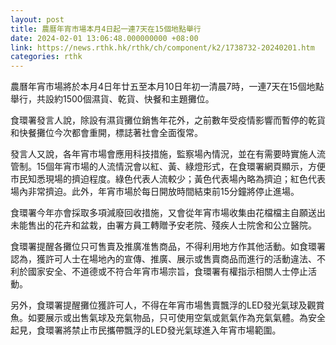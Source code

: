 ```yaml
---
layout: post
title: 農曆年宵市場本月4日起一連7天在15個地點舉行
date: 2024-02-01 13:06:48.000000000 +08:00
link: https://news.rthk.hk/rthk/ch/component/k2/1738732-20240201.htm
categories: rthk
---
```


農曆年宵市場將於本月4日年廿五至本月10日年初一清晨7時，一連7天在15個地點舉行，共設約1500個濕貨、乾貨、快餐和主題攤位。

食環署發言人說，除設有濕貨攤位銷售年花外，之前數年受疫情影響而暫停的乾貨和快餐攤位今次都會重開，標誌著社會全面復常。

發言人又說，各年宵市場會應用科技措施，監察場內情況，並在有需要時實施人流管制。15個年宵市場的人流情況會以紅、黃、綠燈形式，在食環署網頁顯示，方便市民知悉現場的擠迫程度。綠色代表人流較少；黃色代表場內略為擠迫；紅色代表場內非常擠迫。此外，年宵市場於每日開放時間結束前15分鐘將停止進場。

食環署今年亦會採取多項減廢回收措施，又會從年宵市場收集由花檔檔主自願送出未能售出的花卉和盆栽，由署方員工轉贈予安老院、殘疾人士院舍和公立醫院。

食環署提醒各攤位只可售賣及推廣准售商品，不得利用地方作其他活動。如食環署認為，獲許可人士在場地內的宣傳、推廣、展示或售賣商品而進行的活動違法、不利於國家安全、不道德或不符合年宵市場宗旨，食環署有權指示相關人士停止活動。

另外，食環署提醒攤位獲許可人，不得在年宵市場售賣飄浮的LED發光氣球及觀賞魚。如要展示或出售氣球及充氣物品，只可使用空氣或氦氣作為充氣氣體。為安全起見，食環署將禁止市民攜帶飄浮的LED發光氣球進入年宵市場範圍。
